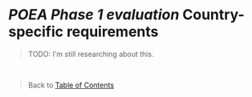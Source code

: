 # _POEA Phase 1 evaluation_ Country-specific requirements

> TODO: I'm still researching about this.

<br>

> Back to [Table of Contents](../SUMMARY.md)
